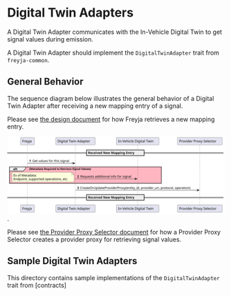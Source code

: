 # Digital Twin Adapters

A Digital Twin Adapter communicates with the In-Vehicle Digital Twin to get signal values during emission.

A Digital Twin Adapter should implement the `DigitalTwinAdapter` trait from `freyja-common`.

## General Behavior

The sequence diagram below illustrates the general behavior of a Digital Twin Adapter after receiving a new mapping entry of a signal.

Please see [the design document](../../docs/design/README.md) for how Freyja retrieves a new mapping entry.

![digital_twin_adapter_sequence](../../docs/diagrams/digital_twin_adapter_sequence.svg).

Please see [the Provider Proxy Selector document](../../provider_proxy_selector/) for how a Provider Proxy Selector creates a provider proxy for retrieving signal values.

## Sample Digital Twin Adapters

This directory contains sample implementations of the `DigitalTwinAdapter` trait from [contracts]
